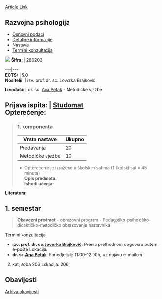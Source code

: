 [Article Link](https://www.fhs.hr/predmet/razpsi_d)

## Razvojna psihologija
  * [Osnovni podaci](https://www.fhs.hr/predmet/razpsi_d#v1id-523882_656565_1_0 "Osnovni podaci")
  * [Detaljne informacije](https://www.fhs.hr/predmet/razpsi_d#v1id-523882_656565_1_1 "Detaljne informacije")
  * [Nastava](https://www.fhs.hr/predmet/razpsi_d#v1id-523882_656565_1_2 "Nastava")
  * [Termini konzultacija](https://www.fhs.hr/predmet/razpsi_d#v1id-523882_656565_1_3 "Termini konzultacija")


[![](https://www.fhs.hr/img/flags/gif/hr.gif)](https://www.fhs.hr/predmet/razpsi_d)
**Šifra:** |  280203  
  
---|---  
**ECTS:** |  5.0   
**Nositelji:** |  izv. prof. dr. sc. [Lovorka Brajković](https://www.fhs.hr/djelatnik/lovorka.brajkovic)   
  
**Izvođači:** |  dr. sc. [Ana Petak](https://www.fhs.hr/djelatnik/ana.petak) - Metodičke vježbe  
  
**Prijava ispita:** |  [Studomat](http://www.isvu.hr/studomat)  
**Opterećenje:**  
---  
> ### 1. komponenta
> | Vrsta nastave | Ukupno  
> ---|---  
> Predavanja | 20  
> Metodičke vježbe | 10  
> * Opterećenje je izraženo u školskim satima (1 školski sat = 45 minuta)   
**Opis predmeta:**  
> **Ishodi učenja:**  

  
**Literatura:**  

  
**1. semestar**  
---  
> **Obavezni predmet** - obrazovni program - Pedagoško-psihološko-didaktičko-metodičko obrazovanje nastavnika  
>   
Termini konzultacija: 
  * **izv. prof. dr. sc.[Lovorka Brajković](https://www.fhs.hr/djelatnik/lovorka.brajkovic)**: 
Prema prethodnom dogovoru putem e-pošte
Lokacija: 
  * **dr. sc.[Ana Petak](https://www.fhs.hr/djelatnik/ana.petak)**: 
Ponedjeljak: 11:00-12:00h, uz najavu e-mailom  
  
2. kat, soba 206
Lokacija: 206 


## Obavijesti
[Arhiva obavijesti](https://www.fhs.hr/predmet/razpsi_d?@=21srl#news_132227 "Arhiva obavijesti")
